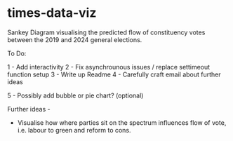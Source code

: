 # times-data-viz

Sankey Diagram visualising the predicted flow of constituency votes between the 2019 and 2024 general elections.

To Do:

1 - Add interactivity
2 - Fix asynchrounous issues / replace settimeout function setup
3 - Write up Readme
4 - Carefully craft email about further ideas

5 - Possibly add bubble or pie chart? (optional)

Further ideas -

- Visualise how where parties sit on the spectrum influences flow of vote, i.e. labour to green and reform to cons.
